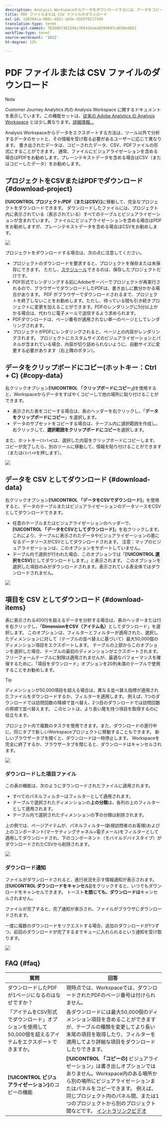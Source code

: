 ```yaml
---
description: Analysis Workspaceからデータをダウンロードするには、データをコピーするか、PDFおよびCSV形式でダウンロードします。
title: PDF ファイルまたは CSV ファイルのダウンロード
exl-id: 1d8384ca-888c-482c-ab3e-d1b579217560
translation-type: tm+mt
source-git-commit: 76260b7362396c76942dadab599607cd038ed651
workflow-type: tm+mt
source-wordcount: '1022'
ht-degree: 12%

---
```


# PDF ファイルまたは CSV ファイルのダウンロード

>[!NOTE]
>
>Customer Journey Analytics 内の Analysis Workspace に関するドキュメントを表示しています。この機能セットは、[従来の Adobe Analytics の Analysis Workspace](https://docs.adobe.com/content/help/ja-JP/analytics/analyze/analysis-workspace/home.html) とは少し異なります。[詳細情報...](/help/getting-started/cja-aa.md)

Analysis Workspaceからデータをエクスポートする方法は、ツール以外で分析するデータのセットと、その情報を受け取る必要があるユーザーに応じて異なります。 書き出されたデータは、コピーされたデータ、CSV、PDFファイルの形式にすることができます。 通常、ファイルにビジュアライゼーションを含める場合はPDFをお勧めします。プレーンテキストデータを含める場合はCSV（またはコピーしたデータ）をお勧めします。

## プロジェクトをCSVまたはPDFでダウンロード{#download-project}

**[!UICONTROL プロジェクト/PDF（またはCSV）]**&#x200B;に移動して、完全なプロジェクトをダウンロードできます。 ダウンロードしたファイルには、プロジェクト内に表示されている（表示されている）すべてのテーブルとビジュアライゼーションが含まれています。 ファイルにビジュアライゼーションを含める場合はPDFをお勧めしますが、プレーンテキストデータを含める場合はCSVをお勧めします。

![](assets/download-project.png)

プロジェクトをダウンロードする場合は、次の点に注意してください。

* プロジェクトのダウンロードを要求すると、プロジェクトを保存または未保存にできます。 ただし、[スケジュール](https://docs.adobe.com/content/help/ja-JP/analytics/analyze/analysis-workspace/curate-share/t-schedule-report.html)できるのは、保存したプロジェクトだけです。
* PDF形式でレンダリングする前にAdobeサーバーでプロジェクトが再実行されるので、ブラウザーでダウンロードしたPDFは、書き出しに数分かかる場合があります。 PDF がブラウザーでダウンロードされるまで、プロジェクトを終了しないことをお勧めします。ただし、待っている間も引き続きプロジェクトに変更を加えることができます。PDFのレンダリングに5分以上かかる場合は、代わりに電子メールで送信するよう求められます。
* PDFダウンロードは、ページ番号が適用されない単一のページとしてレンダリングされます。
* プロジェクトがPDFにレンダリングされると、ページ上の内容がレンダリングされます。 プロジェクトにカスタムサイズのビジュアライゼーションとパネルが含まれている場合、内容が切り詰められないように、自動サイズに変更する必要があります（右上隅のボタン）。

## データをクリップボードにコピー(ホットキー：Ctrl + C) {#copy-data}

右クリックオプション&#x200B;**[!UICONTROL 「クリップボードにコピー」]**&#x200B;を使用すると、Workspaceからデータをすばやくコピーして他の場所に貼り付けることができます。

* 表示された表をコピーする場合は、表のヘッダーを右クリックし、「**データをクリップボードにコピー**」を選択します。
* データのサブセットをコピーする場合は、テーブル内に選択範囲を作成し、右クリックして、**選択範囲をクリップボードにコピー**&#x200B;を選択します。

また、ホットキー`Ctrl+C`は、選択した内容をクリップボードにコピーします。 コピーが完了したら、別のツールに移動して、情報を貼り付けることができます（または`Ctrl+V`を押します）。

![](assets/copy-selection.png)

## データを CSV としてダウンロード {#download-data}

右クリックオプション&#x200B;**[!UICONTROL 「データをCSVでダウンロード]**」を使用すると、データのテーブルまたはビジュアライゼーションのデータソースをCSVとしてダウンロードできます。

* 任意のテーブルまたはビジュアライゼーションのヘッダーで、**[!UICONTROL 「データをCSVとしてダウンロード]**」を右クリックします。 これにより、テーブルに表示されたデータやビジュアライゼーションの基になるデータソースがCSVとしてダウンロードされます。 注意：マップのビジュアライゼーションは、このオプションをサポートしていません。
* テーブル内で選択が行われた場合、このオプションでは「**[!UICONTROL 選択をCSV]**&#x200B;としてダウンロードします。」と表示されます。 このオプションを選択した項目のみがダウンロードされます。表示されている表全体ではダウンロードされません。

![](assets/download-data-viz.png)

## 項目を CSV としてダウンロード {#download-items}

表に表示される400行を超えるデータを分析する場合は、表のヘッダーまたは行を右クリックし、「**DimensionをCSV（アイテム名）**&#x200B;としてダウンロード」を選択します。 このオプションは、フィルターとフィルターが適用された、選択したディメンションに対して（テーブルの並べ替えに基づいて）最大50,000個のディメンション項目をエクスポートします。 テーブルの上部からこのオプションを選択した場合、テーブルの最初のディメンションがエクスポートされます。 フリーフォームテーブルに制限は適用されませんが、最適なパフォーマンスを確保するために、「項目をダウンロード」オプションを20列未満のテーブルで使用することをお勧めします。

>[!TIP]
>
> ディメンションが50,000項目を超える場合は、異なる並べ替え指標が適用されたファイルをダウンロードするか、フィルターを適用します。 例えば、1つのダウンロードでは訪問回数の降順で並べ替え、2つ目のダウンロードでは訪問回数の昇順で並べ替えます。 このヒントは、より長い尾を持つ項目を取得するのに役立ちます。

プロジェクト内で複数のタスクを使用できます。また、ダウンロードの進行中に、同じタブで新しいWorkspaceプロジェクトに移動することもできます。 新しいブラウザータブを開くと、ダウンロードは一時停止します。 Workspaceを完全に終了するか、ブラウザータブを閉じると、ダウンロードはキャンセルされます。

![](assets/download-items.png)

### ダウンロードした項目ファイル

この表の機能は、次のようにダウンロードされたファイルに適用されます。

* すべてのパネルフィルターはフィルターとして適用されます。
* テーブルで選択されたディメンションの&#x200B;**上の分類**&#x200B;は、各列の上のフィルターとして適用されます。
* テーブル内で選択されたディメンションの&#x200B;**下**&#x200B;の分類は削除されます。

上の例では、ページアイテムが、パネルフィルター(新規訪問者のお客様)および上のコンポーネント(マーケティングチャネル=電子メール)をフィルターとして適用してダウンロードされ、下のコンポーネント（モバイルデバイスタイプ）がダウンロードされたCSVから削除されます。

![](assets/downloaded-file.png)

### ダウンロード通知

ファイルがダウンロードされると、進行状況を示す情報通知が表示されます。 [**[!UICONTROL ダウンロードをキャンセル]**]をクリックすると、いつでもダウンロードをキャンセルできます。 トースト&#x200B;**を閉じても、ダウンロードは**&#x200B;キャンセルされません。

ファイルが完了すると、完了通知が表示され、ファイルがブラウザにダウンロードされます。

一度に複数のダウンロードをリクエストする場合、追加のダウンロードが1つずつ、前回のダウンロードが完了するまでキューに入れられるという通知を受け取ります。

![](assets/toast.png)

## FAQ {#faq}

| 質問 | 回答 |
| --- | --- |
| ダウンロードしたPDFが1ページになるのはなぜですか？ | 現時点では、Workspaceでは、ダウンロードされたPDFのページ番号は付けられません。 |
| 「アイテムをCSV形式でダウンロード」オプションを使用して50,000個を超えるアイテムをエクスポートできますか。 | 各ダウンロードには最大50,000個のディメンション項目を含めることができますが、テーブルの種類を変更してより長い末尾の項目を取得したり、フィルターを適用してより詳細な項目をダウンロードしたりできます。 |
| **[!UICONTROL ビジュアライゼーション]**&#x200B;のコピーの機能 | **[!UICONTROL 「コピーの]** ビジュアライゼーション」は書き出しオプションではありません。Workspace内のある場所から別の場所にビジュアライゼーションまたはパネルをコピーできます。 例えば、同じプロジェクト内のパネル間、または1つのプロジェクトから別のプロジェクト間などです。 [イントラリンクビデオ](https://docs.adobe.com/content/help/ja-JP/analytics-learn/tutorials/analysis-workspace/visualizations/intra-linking-in-analysis-workspace.html) |
